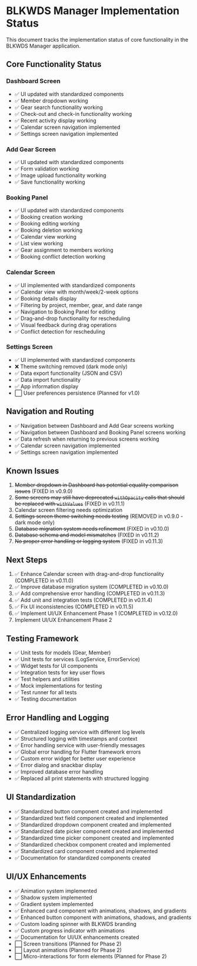 # BLKWDS Manager Implementation Status

This document tracks the implementation status of core functionality in the BLKWDS Manager application.

## Core Functionality Status

### Dashboard Screen

- ✅ UI updated with standardized components
- ✅ Member dropdown working
- ✅ Gear search functionality working
- ✅ Check-out and check-in functionality working
- ✅ Recent activity display working
- ✅ Calendar screen navigation implemented
- ✅ Settings screen navigation implemented

### Add Gear Screen

- ✅ UI updated with standardized components
- ✅ Form validation working
- ✅ Image upload functionality working
- ✅ Save functionality working

### Booking Panel

- ✅ UI updated with standardized components
- ✅ Booking creation working
- ✅ Booking editing working
- ✅ Booking deletion working
- ✅ Calendar view working
- ✅ List view working
- ✅ Gear assignment to members working
- ✅ Booking conflict detection working

### Calendar Screen

- ✅ UI implemented with standardized components
- ✅ Calendar view with month/week/2-week options
- ✅ Booking details display
- ✅ Filtering by project, member, gear, and date range
- ✅ Navigation to Booking Panel for editing
- ✅ Drag-and-drop functionality for rescheduling
- ✅ Visual feedback during drag operations
- ✅ Conflict detection for rescheduling

### Settings Screen

- ✅ UI implemented with standardized components
- ❌ Theme switching removed (dark mode only)
- ✅ Data export functionality (JSON and CSV)
- ✅ Data import functionality
- ✅ App information display
- ⬜ User preferences persistence (Planned for v1.0)

## Navigation and Routing

- ✅ Navigation between Dashboard and Add Gear screens working
- ✅ Navigation between Dashboard and Booking Panel screens working
- ✅ Data refresh when returning to previous screens working
- ✅ Calendar screen navigation implemented
- ✅ Settings screen navigation implemented

## Known Issues

1. ~~Member dropdown in Dashboard has potential equality comparison issues~~ (FIXED in v0.9.0)
2. ~~Some screens may still have deprecated `withOpacity` calls that should be replaced with `withValues`~~ (FIXED in v0.11.1)
3. Calendar screen filtering needs optimization
4. ~~Settings screen theme switching needs testing~~ (REMOVED in v0.9.0 - dark mode only)
5. ~~Database migration system needs refinement~~ (FIXED in v0.10.0)
6. ~~Database schema and model mismatches~~ (FIXED in v0.11.2)
7. ~~No proper error handling or logging system~~ (FIXED in v0.11.3)

## Next Steps

1. ✅ Enhance Calendar screen with drag-and-drop functionality (COMPLETED in v0.11.0)
2. ✅ Improve database migration system (COMPLETED in v0.10.0)
3. ✅ Add comprehensive error handling (COMPLETED in v0.11.3)
4. ✅ Add unit and integration tests (COMPLETED in v0.11.4)
5. ✅ Fix UI inconsistencies (COMPLETED in v0.11.5)
6. ✅ Implement UI/UX Enhancement Phase 1 (COMPLETED in v0.12.0)
7. Implement UI/UX Enhancement Phase 2

## Testing Framework

- ✅ Unit tests for models (Gear, Member)
- ✅ Unit tests for services (LogService, ErrorService)
- ✅ Widget tests for UI components
- ✅ Integration tests for key user flows
- ✅ Test helpers and utilities
- ✅ Mock implementations for testing
- ✅ Test runner for all tests
- ✅ Testing documentation

## Error Handling and Logging

- ✅ Centralized logging service with different log levels
- ✅ Structured logging with timestamps and context
- ✅ Error handling service with user-friendly messages
- ✅ Global error handling for Flutter framework errors
- ✅ Custom error widget for better user experience
- ✅ Error dialog and snackbar display
- ✅ Improved database error handling
- ✅ Replaced all print statements with structured logging

## UI Standardization

- ✅ Standardized button component created and implemented
- ✅ Standardized text field component created and implemented
- ✅ Standardized dropdown component created and implemented
- ✅ Standardized date picker component created and implemented
- ✅ Standardized time picker component created and implemented
- ✅ Standardized checkbox component created and implemented
- ✅ Standardized card component created and implemented
- ✅ Documentation for standardized components created

## UI/UX Enhancements

- ✅ Animation system implemented
- ✅ Shadow system implemented
- ✅ Gradient system implemented
- ✅ Enhanced card component with animations, shadows, and gradients
- ✅ Enhanced button component with animations, shadows, and gradients
- ✅ Custom loading spinner with BLKWDS branding
- ✅ Custom progress indicator with animations
- ✅ Documentation for UI/UX enhancements created
- ⬜ Screen transitions (Planned for Phase 2)
- ⬜ Layout animations (Planned for Phase 2)
- ⬜ Micro-interactions for form elements (Planned for Phase 2)
